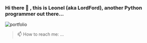 ### Hi there 👋 , this is Leonel (aka LordFord), another Python programmer out there...

![portfolio](https://cr-ss-service.azurewebsites.net/api/ScreenShot?widget=portfolio&username=leonel-lordford&grid=true&style=--item-spacing:1.5em;--item-padding:10px;--grid-columns:2)

> 📫 How to reach me: ...

<!--
**leonel-lordford/leonel-lordford** is a ✨ _special_ ✨ repository because its `README.md` (this file) appears on your GitHub profile.

Here are some ideas to get you started:

- 🔭 I’m currently working on ...
- 🌱 I’m currently learning ...
- 👯 I’m looking to collaborate on ...
- 🤔 I’m looking for help with ...
- 💬 Ask me about ...
- 📫 How to reach me: ...
- 😄 Pronouns: ...
- ⚡ Fun fact: ...
-->
  
